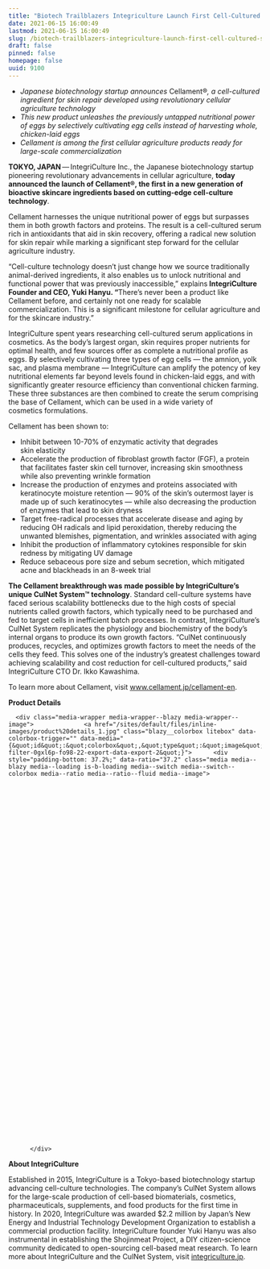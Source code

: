 ```yaml
---
title: "Biotech Trailblazers Integriculture Launch First Cell-Cultured Skincare Ingredient"
date: 2021-06-15 16:00:49
lastmod: 2021-06-15 16:00:49
slug: /biotech-trailblazers-integriculture-launch-first-cell-cultured-skincare-ingredient
draft: false
pinned: false
homepage: false
uuid: 9100
---
```

<ul>
	<li><em>Japanese biotechnology startup announces </em>Cellament®️<em>, a cell-cultured ingredient for skin repair developed using revolutionary cellular agriculture technology</em></li>
	<li><em>This new product unleashes the previously untapped nutritional power of eggs by selectively cultivating egg cells instead of harvesting whole, chicken-laid eggs</em></li>
	<li><em>Cellament is among the first cellular agriculture products ready for large-scale commercialization</em></li>
</ul>

<p><strong>TOKYO, JAPAN</strong> — IntegriCulture Inc., the Japanese biotechnology startup pioneering revolutionary advancements in cellular agriculture, <strong>today announced the launch of Cellament</strong><strong>®️</strong><strong>, the first in a new generation of bioactive skincare ingredients based on cutting-edge cell-culture technology</strong>.</p>

<p>Cellament harnesses the unique nutritional power of eggs but surpasses them in both growth factors and proteins. The result is a cell-cultured serum rich in antioxidants that aid in skin recovery, offering a radical new solution for skin repair while marking a significant step forward for the cellular agriculture industry.</p>

<p>“Cell-culture technology doesn’t just change how we source traditionally animal-derived ingredients, it also enables us to unlock nutritional and functional power that was previously inaccessible,” explains<strong> IntegriCulture Founder and CEO, Yuki Hanyu. “</strong>There’s never been a product like Cellament before, and certainly not one ready for scalable commercialization. This is a significant milestone for cellular agriculture and for the skincare industry.”</p>

<p>IntegriCulture spent years researching cell-cultured serum applications in cosmetics. As the body’s largest organ, skin requires proper nutrients for optimal health, and few sources offer as complete a nutritional profile as eggs. By selectively cultivating three types of egg cells — the amnion, yolk sac, and plasma membrane — IntegriCulture can amplify the potency of key nutritional elements far beyond levels found in chicken-laid eggs, and with significantly greater resource efficiency than conventional chicken farming. These three substances are then combined to create the serum comprising the base of Cellament, which can be used in a wide variety of cosmetics formulations.</p>

<p>Cellament has been shown to:</p>

<ul>
	<li>Inhibit between 10-70% of enzymatic activity that degrades skin elasticity</li>
	<li>Accelerate the production of fibroblast growth factor (FGF), a protein that facilitates faster skin cell turnover, increasing skin smoothness while also preventing wrinkle formation</li>
	<li>Increase the production of enzymes and proteins associated with keratinocyte moisture retention — 90% of the skin’s outermost layer is made up of such keratinocytes — while also decreasing the production of enzymes that lead to skin dryness</li>
	<li>Target free-radical processes that accelerate disease and aging by reducing OH radicals and lipid peroxidation, thereby reducing the unwanted blemishes, pigmentation, and wrinkles associated with aging</li>
	<li>Inhibit the production of inflammatory cytokines responsible for skin redness by mitigating UV damage</li>
	<li>Reduce sebaceous pore size and sebum secretion, which mitigated acne and blackheads in an 8-week trial</li>
</ul>

<p><strong>The Cellament breakthrough was</strong> <strong>made possible by IntegriCulture’s unique CulNet System™ technology</strong>. Standard cell-culture systems have faced serious scalability bottlenecks due to the high costs of special nutrients called growth factors, which typically need to be purchased and fed to target cells in inefficient batch processes. In contrast, IntegriCulture’s CulNet System replicates the physiology and biochemistry of the body’s internal organs to produce its own growth factors. “CulNet continuously produces, recycles, and optimizes growth factors to meet the needs of the cells they feed. This solves one of the industry’s greatest challenges toward achieving scalability and cost reduction for cell-cultured products,” said IntegriCulture CTO Dr. Ikko Kawashima.</p>

<p>To learn more about Cellament, visit <a href="http://www.cellament.jp/cellament-en">www.cellament.jp/cellament-en</a>.</p>

<p><strong>Product Details</strong></p>

<p>




      <div class="media-wrapper media-wrapper--blazy media-wrapper--image">              <a href="/sites/default/files/inline-images/product%20details_1.jpg" class="blazy__colorbox litebox" data-colorbox-trigger="" data-media="{&quot;id&quot;:&quot;colorbox&quot;,&quot;type&quot;:&quot;image&quot;,&quot;width&quot;:1890,&quot;height&quot;:703,&quot;rel&quot;:&quot;blazy-filter-0gxl6p-fo98-22-export-data-export-2&quot;}">      <div style="padding-bottom: 37.2%;" data-ratio="37.2" class="media media--blazy media--loading is-b-loading media--switch media--switch--colorbox media--ratio media--ratio--fluid media--image">
<img alt="Product Details" title="product details_1.jpg" class="media__image media__element b-lazy img-fluid" data-entity-uuid="631b77b8-14d9-4433-99eb-5595b2e7777d" data-src="/sites/default/files/inline-images/product%20details_1.jpg" src="data:image/svg+xml;charset=utf-8,%3Csvg%20xmlns%3D'http%3A%2F%2Fwww.w3.org%2F2000%2Fsvg'%20viewBox%3D'0%200%201890%20703'%2F%3E" width="1890" height="703" loading="lazy" typeof="foaf:Image" />
        <span class="media__icon media__icon--litebox"></span></div>
  </a>

                
          </div>  
  
</p>

<p><strong>About IntegriCulture</strong></p>

<p>Established in 2015, IntegriCulture is a Tokyo-based biotechnology startup advancing cell-culture technologies. The company’s CulNet System allows for the large-scale production of cell-based biomaterials, cosmetics, pharmaceuticals, supplements, and food products for the first time in history. In 2020, IntegriCulture was awarded $2.2 million by Japan’s New Energy and Industrial Technology Development Organization to establish a commercial production facility. IntegriCulture founder Yuki Hanyu was also instrumental in establishing the Shojinmeat Project, a DIY citizen-science community dedicated to open-sourcing cell-based meat research. To learn more about IntegriCulture and the CulNet System, visit <a href="https://integriculture.jp/?locale=en">integriculture.jp</a>.</p>
